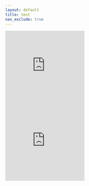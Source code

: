 ```yaml
---
layout: default
title: test
nav_exclude: true
---
```



<div class="Container">
  
<iframe width="50%" height="238" src="https://www.youtube.com/embed/5dRqABOWXXQ" title="WSLVT - At WSLVT INDIA HQ" frameborder="0" allow="accelerometer; autoplay; clipboard-write; encrypted-media; web-share" allowfullscreen></iframe>

<iframe width="50%" height="238" src="https://www.youtube.com/embed/u-M5eqLBA9A" title="WSLVT - Chain Punch Shadow Boxing (Old Video)" frameborder="0" allow="accelerometer; autoplay; clipboard-write; encrypted-media; web-share" allowfullscreen></iframe>
  
</div>

